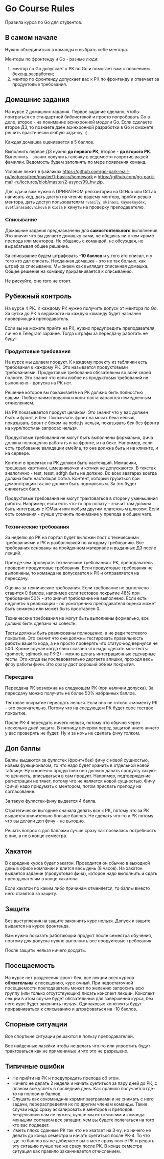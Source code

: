 # Go Course Rules

Правила курса по Go для студентов.

## В самом начале

Нужно объединиться в команды и выбрать себе ментора.

Менторы по фронтенду и Go - разные люди:

1. ментор по Go допускает к РК по Go и помогает вам с освоением бекенд разработки;
2. ментор по фронтенду допускает вас к РК по фронтенду и отвечает за продуктовые требования.

## Домашние задания

На курсе 2 домашних задания. Первое задание сделано, чтобы поиграться со стандартной библиотекой и просто попробовать Go в деле, второе - на понимание асинхронной модели Go. Если сделаете второе ДЗ, то познаете дзен асинхронной разработки в Go и сможете решить практически любую задачку. :)

Каждая домашка оценивается в 5 баллов.

Выполнить первое ДЗ нужно **до первого РК**, второе - **до второго РК**. Выполнить - значит получить галочку в ведомости напротив вашей фамилии.
Ведомость будем заполнять по мере появления команд.

Условие лежит в файликах
https://github.com/go-park-mail-ru/lectures/tree/master/1-basics/homework
и https://github.com/go-park-mail-ru/lectures/blob/master/2-async/99_hw.zip.

Для сдачи вам нужно в ПРИВАТНОМ репозитории на GitHub или GitLab написать код, дать доступ на чтение вашему ментору,
пройти ревью ментора, дать доступ пользователям `rvasily`, `skinass`, `KaymeKaydex`, `svetlanasadovnikova` и `K1ola` и кинуть на проверку
преподавателю.

### Списывание

Домашние задания предназначены для **самостоятельного** выполнения. Это значит что вы делаете домашку сами, не общаясь ни с кем кроме препода или менторов. Не общаясь с командой, не обсуждая, не вырабатывая общее решение.

За списывание будем штрафовать **-10 баллов** и у того кто списал, и у того кто дал списать. Несданная домашка - это не так больно, как штраф за списывание. Мы знаем как выглядит списанная домашка. Общее решение на команду приравнивается к списыванию.

Не рискуйте, оно того не стоит.

## Рубежный контроль

На курсе 4 РК. К каждому РК нужно получить допуск от ментора по Go. За сутки до РК в ведомости на каждую команду будет назначен проверяющий преподаватель.

Если вы не можете прийти на РК, нужно предупредить преподавателя лично в Telegram заранее. Тогда штрафы за пересдачу работать не будут.

### Продуктовые требования

На курсе мы делаем продукт. К каждому проекту из таблички есть требования к каждому РК. Это называется продуктовыми требованиями. Продуктовые требования обязательны во всей своей полноте. Это значит что если любое из продуктовых требований не выполнено - допуска на РК нет.

Решение которое вы показываете на РК должно быть полностью вашим. Любые заимствования и копи-паста караются немедленным отчислением.

На РК показывается продукт целиком. Это значит что у вас должен быть и фронт, и бек. Показывать фронт на моках бека нельзя, показывать фронт с беком на node.js нельзя, показывать бек без фронта на курл/постман запросах нельзя. 

Продуктовые требования не могут быть выполнены формально, фича должна полноценно работать и на фронте, и на беке. Например, если есть требование валидации емейла, то она должна быть и на клиенте, и на сервере.

Контент в проектах на РК должен быть настоящий. Мемасики, трешевые картинки, шмешнявочки и котики не допускаются. В текстах аналогично - test, tesst, sdfgh быть не должно. Во всех аватарах всегда должна быть настоящая фотка. Контент, который грузиться при демонстрации так же должен быть нормальным. За это будет снижаться балл.

Продуктовые требования не могут трактоваться в сторону уменьшения работы. Например, если есть что-то про оплату - значит там должна быть интеграция с ЮМани или любым другим платежным шлюзом. Если есть сомнения - лучше уточнить понимание у препода в общем чате.

### Технические требования

За неделю до РК на портал будет выложен пост с техниескими требованиями к РК и разбалловкой по каждому требованию. Все требования основаны на пройденном материале и выданных ДЗ после лекций.

Прежде чем проверять технические требования к РК, преподаватель проверит продуктовые требования. Если продуктовые требования не выполнены, то команда не допускается к РК и отправляется на пересдачу.

Оценка за технические требования. Если требование не выполнено - ставится 0 баллов, например если тестовое покрытие 48% при требовании 50% - это значит требование не выполнено. Если есть недочеты в реализации - по усмотрению преподавателя оценка может быть снижена или может быть проставлен 0.

Технические требования не могут быть выполнены формально, все должно быть сделано на совесть.

Тесты должны быть реализованы полноценно, а не ради тестового покрытия. Это значит что они должны тестировать правильность работы вашего кода, а не просто проверять что статус-код вернулся не 500. Кроме случае когда явно сказано что надо сделать мок-тесты (gomock, sqlmock на РК-2) - можно делать интеграционные сценарные тесты. Это когда вы последовательно дергаете апишки, проходя весь флоу работы фичи. Это сразу даст хороший объем покрытия.

### Пересдача

Пересдача РК возможна на следующем РК (при наличии допуска). За пересдачу можно получить не более 50% набранных баллов.

Тестовое покрытие пересдать нельзя. Если оно не готово к моменту РК - это окончательно. Потому что на следующем РК будет свое тествое покрытие.

После РК-4 пересдать ничего нельзя, потому что обычно через несколько дней защита. В пятницу вечером перед защитой никто ничего у вас проверять не будет. Ну и за ночь не сделать фичу толком.

## Доп баллы

Баллы выдаются за фуллстек (фронт+бек) фичу с новой сущностью, новым функционалом, то что надо будет хранить в отдельной новой таблице. Ну и конечно продуктово оно должно давать продукту какую-то ценность, вписываться в сам продукт. Например, подтверждение регистрации не тянет, потому что не является новой сущностью. Фичу (фичи) надо придумать с ментором, потом прислать преподу на согласование.

За такую фуллстек-фичу выдается 4 балла.

Стратегически выгоднее сначала делать все к РК, потому что за РК выдается значительно больше баллов. Не сделать что-то к РК потому что вы делали доп фичу - не выгодно.

Решать вопрос с доп баллами лучше сразу как появилась потребность в них, а не в конце семестра.

## Хакатон

В середине курса будет хакатон. Проводится он обычно в выходной день в офисе компании и длится весь день (8 часов).
На хакатон выдается задание (продуктовая фича), которое надо выполнить и сдать преподавателям в конце хакатона.

Если хакатон по каким либо причинам отменяется, то баллы вместо него ставятся за защиту.

## Защита

Без выступления на защите закончить курс нельзя. Допуск к защите выдается на курсе фронтенда.

Вам нужно показать работающий продукт после семестра обучения, поэтому для допуска нужно выполнить все продуктовые требования.

После защиты нельзя ничего досдать.

## Посещаемость

На курсе нет разделения фронт-бек, все лекции всех курсов **обязательны** к посещению, курс очный. При недостаточной посещаемости преподаватель может по желанию запросить всю группу (или только отсутствующих) писать конспект лекции. Конспект лекции в этом случае будет обязательный для завершения курса, без него курс будет закончить нельзя. Одинаковые конспекты будут приравниваться к списыванию и штрафоваться на -10 баллов.

## Спорные ситуации

Все спортыне ситуации решаются в пользу преподавателей. 

Все найденные лазейки чтобы не делать что-то или упростить будут трактоваться как не применимые и что это не разрешено.

## Типичные ошибки

* Не прийти на РК и предупредить препода об этом.
* Ничего не делать 2 недели и начать суетиться за пару дней до РК, с планом все успеть в последний день. Как правило получается где-то на половину баллов.
* Слушать как сокомандник кормит завтраками и не снимать с него задачи, перераспределяя их по другим членам команды. Такие случаи надо сразу эскалировать в менторов и преподов. Бездельники нам не нужны, лучше мы их отчислим и команда меньшим составом все затащит, чем вы будете полагаться на того кто вас подведет.
* Иметь плохо сданные РК так что не хватает на 3-ку, но ничего не делать до конца семестра и начать суетиться после РК-4. То что где-то баллов вы не добираете вы знаете сразу после РК и решать эту ситацию лучше так же сразу после РК. В конце семестра ситуация как правило заканчивается отчислением.
